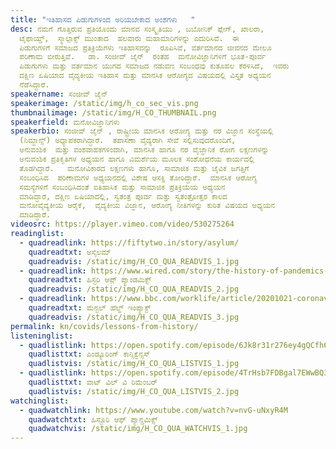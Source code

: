 ```yaml
---
title: "ಇತಿಹಾಸದ ಪಿಡುಗುಗಳಿಂದ ಅರಿಯಬೇಕಾದ ಅಂಶಗಳು   "
desc: ನಮಗೆ ಗೊತ್ತಿರುವ ಪ್ರತಿಯೊಂದು ಮಾನವ ಸಂಸ್ಕೃತಿಯು , ಬಬೋನಿಕ್‌ ಪ್ಲೇಗ್‌, ಖಾಲರಾ,
  ಟೈಫಾಯ್ಡ್‌,  ಸ್ಮಾಲ್ಪಾಕ್ಸ್ ಮುಂತಾದ  ಹಲವಾರು ಮಹಾಮಾರಿಗಳನ್ನು ಎದುರಿಸಿವೆ.  ಈ
  ಪಿಡುಗುಗಳಿಗೆ ಸಮಾಜದ ಪ್ರತಿಕ್ರಿಯೆಗಳು ಇತಿಹಾಸವನ್ನು  ರೂಪಿಸಿವೆ, ವರ್ತಮಾನದ ಜೀವನದ ಮೇಲೂ
  ಪರಿಣಾಮ ಬೀರುತ್ತಿವೆ.   ಡಾ. ಸಂಜೀವ್‌ ಜೈನ್  ರಂತಹ  ಮನೋವಿಜ್ಞಾನಿಗಳಿಗೆ ಭೂತ-ಪೂರ್ವ
  ಪಿಡುಗುಗಳು ಮತ್ತು ವರ್ತಮಾನ ಯುಗದ ಸಮಾಜದ ನಡುವಣ ಸಂಬಂಧವು ಕುತೂಹಲ ಕೆರಳಿಸಿದೆ,  ಇವರು
  ದಕ್ಷಿಣ ಏಷಿಯಾದ ವೈದ್ಯಕೀಯ ಇತಿಹಾಸ ಮತ್ತು ಮಾನಸಿಕ ಆರೋಗ್ಯದ ವಿಷಯದಲ್ಲಿ ವಿಸ್ತೃತ ಅಧ್ಯಯನ
  ನೆಡೆಸಿದ್ದಾರೆ.
speakername: ಸಂಜೀವ್‌ ಜೈನ್
speakerimage: /static/img/h_co_sec_vis.png
thumbnailimage: /static/img/H_CO_THUMBNAIL.png
speakerfield: ಮನೋವಿಜ್ಞಾನಿಗಳು
speakerbio: ಸಂಜೀವ್‌ ಜೈನ್ , ರಾಷ್ಟ್ರೀಯ ಮಾನಸಿಕ ಆರೋಗ್ಯ ಮತ್ತು ನರ ವಿಜ್ಞಾನ ಸಂಸ್ಥೆಯಲ್ಲಿ
  (ನಿಮ್ಹಾನ್ಸ್)‌ ಅಧ್ಯಾಪಕರಾಗಿದ್ದಾರೆ.  ತಪಾಸಣಾ ವೈದ್ಯರಾಗಿ ಸೇವೆ ಸಲ್ಲಿಸುವುದರೊಂದಿಗೆ,
  ಅನುವಂಶಿಕ  ಮತ್ತು ವಂಶವಾಹಕಗಳಿಂದಾಗಿ, ಮಾನಸಿಕ ಹಾಗೂ ನರ ವೈಜ್ಞಾನಿಕ ರೋಗ ಲಕ್ಷಣಗಳನ್ನು
  ಅನುವಂಶಿಕ ಪ್ರತಿಕೃತಿಗಳ ಅಧ್ಯಯನ ಹಾಗೂ ವಿಮರ್ಶೆಯ ಮೂಲಕ ಸಂಶೋಧನೆಯ ಕಾರ್ಯದಲ್ಲಿ
  ತೊಡಗಿದ್ದಾರೆ.   ಮನೋವಿಕಾರದ ಲಕ್ಷಣಗಳು ಹಾಗೂ, ಸಾಮಾಜಿಕ ಮತ್ತು ಜೈವಿಕ ಜಗತ್ತಿಗೆ
  ಸಂಬಂಧಿಸಿದ  ಪರಿಣಾಮಗಳ ಅಧ್ಯಯನದಲ್ಲಿ ವಿಶೇಷ ಆಸಕ್ತಿ ತೋರಿದ್ದಾರೆ.  ಮಾನಸಿಕ ಆರೋಗ್ಯ
  ಸಮಸ್ಯೆಗಳಿಗೆ ಸಂಬಂಧಿಸಿದಂತೆ ಐತಿಹಾಸಿಕ ಮತ್ತು ಸಾಮಾಜಿಕ ಪ್ರತಿಕ್ರಿಯೆಯ ಅಧ್ಯಯನ
  ಮಾಡಿದ್ದಾರೆ, ದಕ್ಷಿಣ ಏಷಿಯಾದಲ್ಲಿ, ಸ್ವತಂತ್ರ ಪೂರ್ವ ಮತ್ತು ಸ್ವತಂತ್ರೋತ್ತರ ಕಾಲದ
  ಮನೋವೈದ್ಯಕೀಯ ಆರೈಕೆ,  ವೈದ್ಯಕೀಯ ವಿಜ್ಞಾನ, ಆರೋಗ್ಯ ನೀತಿಗಳನ್ನು ಕುರಿತ ವಿಷಯದ ಅಧ್ಯಯನ
  ಮಾಡಿದ್ದಾರೆ.
videosrc: https://player.vimeo.com/video/530275264
readinglist:
  - quadreadlink: https://fiftytwo.in/story/asylum/
    quadreadtxt: ಅಸೈಲಮ್‌
    quadreadvis: /static/img/H_CO_QUA_READVIS_1.jpg
  - quadreadlink: https://www.wired.com/story/the-history-of-pandemics-teaches-us-only-that-we-cant-be-taught/
    quadreadtxt: ಹಿಸ್ಟರಿ ಆಪ಼್ ಪ್ಯಾಂಡಮಿಕ್ಸ್
    quadreadvis: /static/img/H_CO_QUA_READVIS_2.jpg
  - quadreadlink: https://www.bbc.com/worklife/article/20201021-coronavirus-the-possible-long-term-mental-health-impacts
    quadreadtxt: ಮೆನ್ಟಲ್‌ ಹೆಲ್ಥ್ ಇಂಪ್ಯಾಕ್ಟ್‌
    quadreadvis: /static/img/H_CO_QUA_READVIS_3.jpg
permalink: kn/covids/lessons-from-history/
listeninglist:
  - quadlistlink: https://open.spotify.com/episode/6Jk8r31r276ey4gQCfh6G0
    quadlisttxt: ಎಂಡ್ಯೂರಿಂಗ್‌ ಕಾನ್ಸಿಕ್ವೆನ್ಸಸ್
    quadlistvis: /static/img/H_CO_QUA_LISTVIS_1.jpg
  - quadlistlink: https://open.spotify.com/episode/4TrHsb7FDBgal7EWwBQ3TK
    quadlisttxt: ವಾಟ್‌ ವಿಲ್ ವಿ ರಿಮೆಂಬರ್‌
    quadlistvis: /static/img/H_CO_QUA_LISTVIS_2.jpg
watchinglist:
  - quadwatchlink: https://www.youtube.com/watch?v=nvG-uNxyR4M
    quadwatchtxt: ಹಿಸ್ಟೊರಿ ಆಫ್‌ ಪ್ಯಾನ್ಡಮಿಕ್ಸ್‌
    quadwatchvis: /static/img/H_CO_QUA_WATCHVIS_1.jpg
---
```

